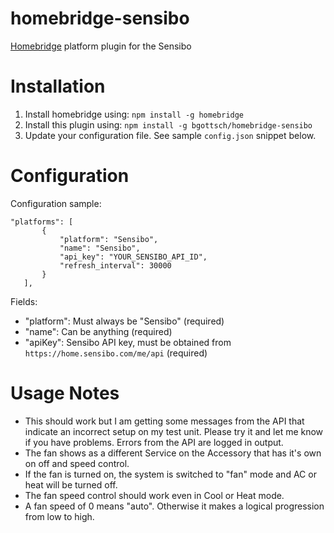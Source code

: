 # homebridge-sensibo
[Homebridge](https://github.com/nfarina/homebridge) platform plugin for the Sensibo

# Installation

1. Install homebridge using: `npm install -g homebridge`
2. Install this plugin using: `npm install -g bgottsch/homebridge-sensibo`
3. Update your configuration file. See sample `config.json` snippet below. 

# Configuration

Configuration sample:

 ```
"platforms": [
		{
			"platform": "Sensibo",
			"name": "Sensibo",
			"api_key": "YOUR_SENSIBO_API_ID",
			"refresh_interval": 30000
		}
	],

```

Fields: 

* "platform": Must always be "Sensibo" (required)
* "name": Can be anything (required)
* "apiKey": Sensibo API key, must be obtained from `https://home.sensibo.com/me/api` (required)

# Usage Notes

* This should work but I am getting some messages from the API that indicate an incorrect setup on my test unit. Please try it and let me know if you have problems. Errors from the API are logged in output.  
* The fan shows as a different Service on the Accessory that has it's own on off and speed control.
* If the fan is turned on, the system is switched to "fan" mode and AC or heat will be turned off.
* The fan speed control should work even in Cool or Heat mode.
* A fan speed of 0 means "auto". Otherwise it makes a logical progression from low to high.
